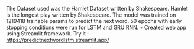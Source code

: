  The Dataset used was the Hamlet Dataset written by Shakespeare. Hamlet is the longest play written by
 Shakespeare.
 The model was trained on 1219418 trainable params to predict the next word. 50 epochs with early
 stopping conditions were run for LSTM and GRU RNN.
 ◦ Created web app using Streamlit framework.
Try it : 
https://predictnextwordlstm.streamlit.app/
